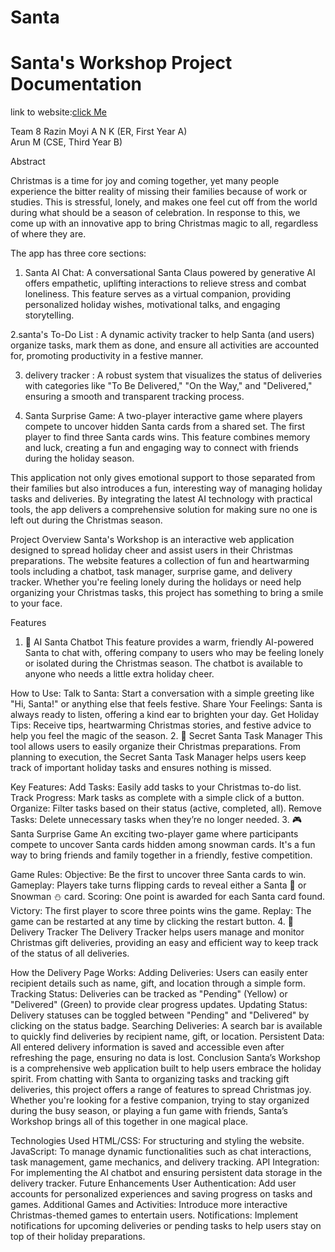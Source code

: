 # Santa
<h1>Santa's Workshop Project Documentation</h1>
link to website:<a href="https://santa-teal.vercel.app/">click Me</a>

Team 8
Razin Moyi A N K (ER, First Year A)   
Arun M (CSE, Third Year B)  

Abstract

Christmas is a time for joy and coming together, yet many people experience the bitter reality of missing their families because of work or studies. This is stressful, lonely, and makes one feel cut off from the world during what should be a season of celebration. In response to this, we come up with an innovative app to bring Christmas magic to all, regardless of where they are.

The app has three core sections:

 1. Santa AI Chat: A conversational Santa Claus powered by generative AI offers empathetic, uplifting interactions to relieve stress and combat loneliness. This feature serves as a virtual companion, providing personalized holiday wishes, motivational talks, and engaging storytelling.

2.santa's To-Do List : A dynamic activity tracker to help Santa (and users) organize tasks, mark them as done, and ensure all activities are accounted for, promoting productivity in a festive manner. 
 
3. delivery tracker : A robust system that visualizes the status of deliveries with categories like "To Be Delivered," "On the Way," and "Delivered," ensuring a smooth and transparent tracking process.

4. Santa Surprise Game: A two-player interactive game where players compete to uncover hidden Santa cards from a shared set. The first player to find three Santa cards wins. This feature combines memory and luck, creating a fun and engaging way to connect with friends during the holiday season.


This application not only gives emotional support to those separated from their families but also introduces a fun, interesting way of managing holiday tasks and deliveries. By integrating the latest AI technology with practical tools, the app delivers a comprehensive solution for making sure no one is left out during the Christmas season.

Project Overview
Santa's Workshop is an interactive web application designed to spread holiday cheer and assist users in their Christmas preparations. The website features a collection of fun and heartwarming tools including a chatbot, task manager, surprise game, and delivery tracker. Whether you're feeling lonely during the holidays or need help organizing your Christmas tasks, this project has something to bring a smile to your face.

Features
1. 🤖 AI Santa Chatbot
This feature provides a warm, friendly AI-powered Santa to chat with, offering company to users who may be feeling lonely or isolated during the Christmas season. The chatbot is available to anyone who needs a little extra holiday cheer.

How to Use:
Talk to Santa: Start a conversation with a simple greeting like "Hi, Santa!" or anything else that feels festive.
Share Your Feelings: Santa is always ready to listen, offering a kind ear to brighten your day.
Get Holiday Tips: Receive tips, heartwarming Christmas stories, and festive advice to help you feel the magic of the season.
2. 📝 Secret Santa Task Manager
This tool allows users to easily organize their Christmas preparations. From planning to execution, the Secret Santa Task Manager helps users keep track of important holiday tasks and ensures nothing is missed.

Key Features:
Add Tasks: Easily add tasks to your Christmas to-do list.
Track Progress: Mark tasks as complete with a simple click of a button.
Organize: Filter tasks based on their status (active, completed, all).
Remove Tasks: Delete unnecessary tasks when they’re no longer needed.
3. 🎮 Santa Surprise Game
An exciting two-player game where participants compete to uncover Santa cards hidden among snowman cards. It's a fun way to bring friends and family together in a friendly, festive competition.

Game Rules:
Objective: Be the first to uncover three Santa cards to win.
Gameplay: Players take turns flipping cards to reveal either a Santa 🎅 or Snowman ⛄ card.
Scoring: One point is awarded for each Santa card found.
Victory: The first player to score three points wins the game.
Replay: The game can be restarted at any time by clicking the restart button.
4. 🚚 Delivery Tracker
The Delivery Tracker helps users manage and monitor Christmas gift deliveries, providing an easy and efficient way to keep track of the status of all deliveries.

How the Delivery Page Works:
Adding Deliveries: Users can easily enter recipient details such as name, gift, and location through a simple form.
Tracking Status: Deliveries can be tracked as "Pending" (Yellow) or "Delivered" (Green) to provide clear progress updates.
Updating Status: Delivery statuses can be toggled between "Pending" and "Delivered" by clicking on the status badge.
Searching Deliveries: A search bar is available to quickly find deliveries by recipient name, gift, or location.
Persistent Data: All entered delivery information is saved and accessible even after refreshing the page, ensuring no data is lost.
Conclusion
Santa’s Workshop is a comprehensive web application built to help users embrace the holiday spirit. From chatting with Santa to organizing tasks and tracking gift deliveries, this project offers a range of features to spread Christmas joy. Whether you're looking for a festive companion, trying to stay organized during the busy season, or playing a fun game with friends, Santa’s Workshop brings all of this together in one magical place.

Technologies Used
HTML/CSS: For structuring and styling the website.
JavaScript: To manage dynamic functionalities such as chat interactions, task management, game mechanics, and delivery tracking.
API Integration: For implementing the AI chatbot and ensuring persistent data storage in the delivery tracker.
Future Enhancements
User Authentication: Add user accounts for personalized experiences and saving progress on tasks and games.
Additional Games and Activities: Introduce more interactive Christmas-themed games to entertain users.
Notifications: Implement notifications for upcoming deliveries or pending tasks to help users stay on top of their holiday preparations.
